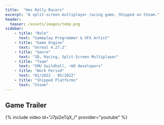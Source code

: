```yaml
---
title:  "Hex Rally Racers"
excerpt: "A split-screen multiplayer racing game. Shipped on Steam."
header:
  teaser: /assets/images/temp.png
sidebar:
    - title: "Role"
      text: "Gameplay Programmer & VFX Artist"
    - title: "Game Engine"
      text: "Unreal 4.27.2"
    - title: "Genre"
      text: "3D, Racing, Split-Screen Multiplayer"
    - title: "Team"
      text: "SMU Guildhall, ~60 developers"
    - title: "Work Period"
      text: "01/2022 - 05/2022"
    - title: "Shipped Platforms"
      text: "Steam"
---
```


## Game Trailer

{% include video id="J7pi2eTqX_I" provider="youtube" %}
